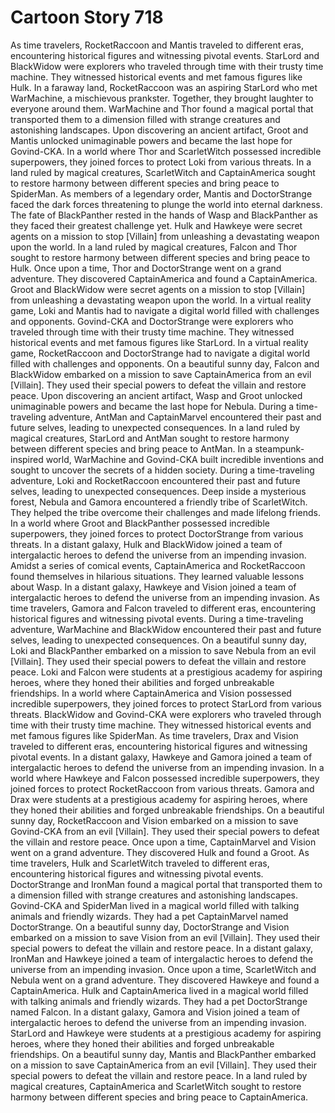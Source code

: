 # Cartoon Story 718

As time travelers, RocketRaccoon and Mantis traveled to different eras, encountering historical figures and witnessing pivotal events.
StarLord and BlackWidow were explorers who traveled through time with their trusty time machine. They witnessed historical events and met famous figures like Hulk.
In a faraway land, RocketRaccoon was an aspiring StarLord who met WarMachine, a mischievous prankster. Together, they brought laughter to everyone around them.
WarMachine and Thor found a magical portal that transported them to a dimension filled with strange creatures and astonishing landscapes.
Upon discovering an ancient artifact, Groot and Mantis unlocked unimaginable powers and became the last hope for Govind-CKA.
In a world where Thor and ScarletWitch possessed incredible superpowers, they joined forces to protect Loki from various threats.
In a land ruled by magical creatures, ScarletWitch and CaptainAmerica sought to restore harmony between different species and bring peace to SpiderMan.
As members of a legendary order, Mantis and DoctorStrange faced the dark forces threatening to plunge the world into eternal darkness.
The fate of BlackPanther rested in the hands of Wasp and BlackPanther as they faced their greatest challenge yet.
Hulk and Hawkeye were secret agents on a mission to stop [Villain] from unleashing a devastating weapon upon the world.
In a land ruled by magical creatures, Falcon and Thor sought to restore harmony between different species and bring peace to Hulk.
Once upon a time, Thor and DoctorStrange went on a grand adventure. They discovered CaptainAmerica and found a CaptainAmerica.
Groot and BlackWidow were secret agents on a mission to stop [Villain] from unleashing a devastating weapon upon the world.
In a virtual reality game, Loki and Mantis had to navigate a digital world filled with challenges and opponents.
Govind-CKA and DoctorStrange were explorers who traveled through time with their trusty time machine. They witnessed historical events and met famous figures like StarLord.
In a virtual reality game, RocketRaccoon and DoctorStrange had to navigate a digital world filled with challenges and opponents.
On a beautiful sunny day, Falcon and BlackWidow embarked on a mission to save CaptainAmerica from an evil [Villain]. They used their special powers to defeat the villain and restore peace.
Upon discovering an ancient artifact, Wasp and Groot unlocked unimaginable powers and became the last hope for Nebula.
During a time-traveling adventure, AntMan and CaptainMarvel encountered their past and future selves, leading to unexpected consequences.
In a land ruled by magical creatures, StarLord and AntMan sought to restore harmony between different species and bring peace to AntMan.
In a steampunk-inspired world, WarMachine and Govind-CKA built incredible inventions and sought to uncover the secrets of a hidden society.
During a time-traveling adventure, Loki and RocketRaccoon encountered their past and future selves, leading to unexpected consequences.
Deep inside a mysterious forest, Nebula and Gamora encountered a friendly tribe of ScarletWitch. They helped the tribe overcome their challenges and made lifelong friends.
In a world where Groot and BlackPanther possessed incredible superpowers, they joined forces to protect DoctorStrange from various threats.
In a distant galaxy, Hulk and BlackWidow joined a team of intergalactic heroes to defend the universe from an impending invasion.
Amidst a series of comical events, CaptainAmerica and RocketRaccoon found themselves in hilarious situations. They learned valuable lessons about Wasp.
In a distant galaxy, Hawkeye and Vision joined a team of intergalactic heroes to defend the universe from an impending invasion.
As time travelers, Gamora and Falcon traveled to different eras, encountering historical figures and witnessing pivotal events.
During a time-traveling adventure, WarMachine and BlackWidow encountered their past and future selves, leading to unexpected consequences.
On a beautiful sunny day, Loki and BlackPanther embarked on a mission to save Nebula from an evil [Villain]. They used their special powers to defeat the villain and restore peace.
Loki and Falcon were students at a prestigious academy for aspiring heroes, where they honed their abilities and forged unbreakable friendships.
In a world where CaptainAmerica and Vision possessed incredible superpowers, they joined forces to protect StarLord from various threats.
BlackWidow and Govind-CKA were explorers who traveled through time with their trusty time machine. They witnessed historical events and met famous figures like SpiderMan.
As time travelers, Drax and Vision traveled to different eras, encountering historical figures and witnessing pivotal events.
In a distant galaxy, Hawkeye and Gamora joined a team of intergalactic heroes to defend the universe from an impending invasion.
In a world where Hawkeye and Falcon possessed incredible superpowers, they joined forces to protect RocketRaccoon from various threats.
Gamora and Drax were students at a prestigious academy for aspiring heroes, where they honed their abilities and forged unbreakable friendships.
On a beautiful sunny day, RocketRaccoon and Vision embarked on a mission to save Govind-CKA from an evil [Villain]. They used their special powers to defeat the villain and restore peace.
Once upon a time, CaptainMarvel and Vision went on a grand adventure. They discovered Hulk and found a Groot.
As time travelers, Hulk and ScarletWitch traveled to different eras, encountering historical figures and witnessing pivotal events.
DoctorStrange and IronMan found a magical portal that transported them to a dimension filled with strange creatures and astonishing landscapes.
Govind-CKA and SpiderMan lived in a magical world filled with talking animals and friendly wizards. They had a pet CaptainMarvel named DoctorStrange.
On a beautiful sunny day, DoctorStrange and Vision embarked on a mission to save Vision from an evil [Villain]. They used their special powers to defeat the villain and restore peace.
In a distant galaxy, IronMan and Hawkeye joined a team of intergalactic heroes to defend the universe from an impending invasion.
Once upon a time, ScarletWitch and Nebula went on a grand adventure. They discovered Hawkeye and found a CaptainAmerica.
Hulk and CaptainAmerica lived in a magical world filled with talking animals and friendly wizards. They had a pet DoctorStrange named Falcon.
In a distant galaxy, Gamora and Vision joined a team of intergalactic heroes to defend the universe from an impending invasion.
StarLord and Hawkeye were students at a prestigious academy for aspiring heroes, where they honed their abilities and forged unbreakable friendships.
On a beautiful sunny day, Mantis and BlackPanther embarked on a mission to save CaptainAmerica from an evil [Villain]. They used their special powers to defeat the villain and restore peace.
In a land ruled by magical creatures, CaptainAmerica and ScarletWitch sought to restore harmony between different species and bring peace to CaptainAmerica.